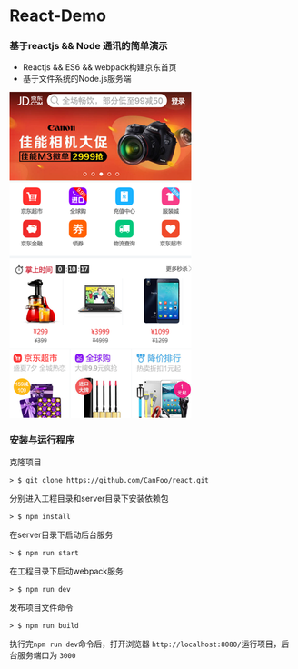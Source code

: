 # React-Demo

### 基于reactjs && Node 通讯的简单演示

* Reactjs && ES6 && webpack构建京东首页
* 基于文件系统的Node.js服务端

![Mou icon](./jd.png)

### 安装与运行程序

克隆项目

```
> $ git clone https://github.com/CanFoo/react.git
```

分别进入工程目录和server目录下安装依赖包

```
> $ npm install
```

在server目录下启动后台服务

```
> $ npm run start
```

在工程目录下启动webpack服务

```
> $ npm run dev
```

发布项目文件命令

```
> $ npm run build
```

执行完`npm run dev`命令后，打开浏览器 `http://localhost:8080/`运行项目，后台服务端口为 `3000`




